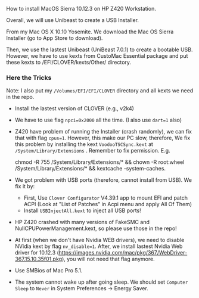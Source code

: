 How to install MacOS Sierra 10.12.3 on HP Z420 Workstation.

Overall, we will use Unibeast to create a USB Installer.

From my Mac OS X 10.10 Yosemite. We download the Mac OS Sierra Installer (go to App Store to download).

Then, we use the lastest Unibeast (UniBeast 7.0.1) to create a bootable USB. However, we have to use kexts from CustoMac Essential package and put these kexts to /EFI/CLOVER/kexts/Other/ directory.

### Here the Tricks 

Note: I also put my `/Volumes/EFI/EFI/CLOVER` directory and all kexts we need in the repo.

- Install the lastest version of CLOVER (e.g., v2k4)

- We have to use flag `npci=0x2000` all the time.  (I also use `dart=1` also)

- Z420 have problem of running the Installer (crash randomly), we can fix that with flag `cpus=1`. However, this make our PC slow, therefore, We fix this problem by installing the kext `VoodooTSCSync.kext` at `/System/Library/Extensions` .  Remember to fix permission.  E.g.    

     chmod -R 755 /System/Library/Extensions/* && chown -R root:wheel /System/Library/Extensions/* && kextcache -system-caches.

- We got problem with USB ports (therefore, cannot install from USB). We fix it by:
  + First, Use `Clover Configurator` V4.39.1 app to mount EFI and patch ACPI (Look at "List of Patches" in Acpi menu  and apply All Of Them)
  + Install `USBInjectAll.kext` to inject all USB ports!

- HP Z420 crashed with many versions of FakeSMC and NullCPUPowerManagement.kext, so please use those in the repo!

- At first (when we don't have Nvidia WEB drivers), we need to disable NVidia kext by flag `nv_disable=1`. After, we install lastest Nvidia Web driver for 10.12.3
(https://images.nvidia.com/mac/pkg/367/WebDriver-367.15.10.35f01.pkg), you will not need that flag anymore.

- Use SMBios of Mac Pro 5.1.

- The system cannot wake up after going sleep. We should set `Computer Sleep` to `Never` in System Preferences -> Energy Saver.

